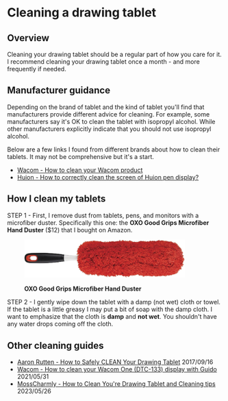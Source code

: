 # Cleaning a drawing tablet

## Overview

Cleaning your drawing tablet should be a regular part of how you care for it. I recommend cleaning your drawing tablet once a month - and more frequently if needed.

## Manufacturer guidance

Depending on the brand of tablet and the kind of tablet you'll find that manufacturers provide different advice for cleaning. For example, some manufacturers say it's OK to clean the tablet with isopropyl alcohol. While other manufacturers explicitly indicate that you should not use isopropyl alcohol.

Below are a few links I found from different brands about how to clean their tablets. It may not be comprehensive but it's a start.

* [Wacom - How to clean your Wacom product](https://support.wacom.com/hc/en-us/articles/1500006335302-How-to-clean-your-Wacom-product) &#x20;
* [Huion - How to correctly clean the screen of Huion pen display?](https://support.huion.com/en/support/solutions/articles/44002284420-how-to-correctly-clean-the-screen-of-huion-pen-display-) &#x20;

## How I clean my tablets

STEP 1 - First, I remove dust from tablets, pens, and monitors with a microfiber duster. Specifically this one: the **OXO Good Grips Microfiber Hand Duster** ($12) that I bought on Amazon.

<figure><img src="../../.gitbook/assets/OXO Good Grips Microfiber Hand Duster (2).jpg" alt="" width="375"><figcaption><p><strong>OXO Good Grips Microfiber Hand Duster</strong></p></figcaption></figure>

STEP 2 - I gently wipe down the tablet with a damp (not wet) cloth or towel. If the tablet is a little greasy I may put a bit of soap with the damp cloth. I want to emphasize that the cloth is **damp** and **not wet**. You shouldn't have any water drops coming off the cloth.

## Other cleaning guides

* [Aaron Rutten - How to Safely CLEAN Your Drawing Tablet](https://youtu.be/S52jjhIcn-c) 2017/09/16
* [Wacom - How to clean your Wacom One (DTC-133) display with Guido ](https://www.youtube.com/watch?v=wnbQWwQw2po)2021/05/31
* [MossCharmly - How to Clean You're Drawing Tablet and Cleaning tips](https://www.youtube.com/watch?v=hj\_ip0Dhc10) 2023/05/26&#x20;
